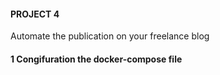 #### PROJECT 4

Automate the publication on your freelance blog

#### 1 Congifuration the docker-compose file

